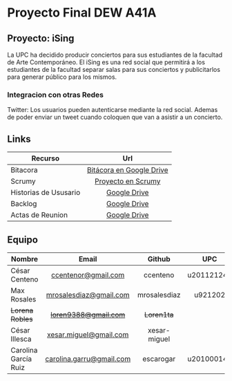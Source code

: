 # Proyecto Final DEW A41A #

## Proyecto: iSing ##
La UPC ha decidido producir conciertos para sus estudiantes de la facultad de Arte
Contemporáneo. El iSing es una red social que permitirá a los estudiantes de la
facultad separar salas para sus conciertos y publicitarlos para generar público para los
mismos.

### Integracion con otras Redes ###
Twitter: Los usuarios pueden autenticarse mediante la red social. Ademas de poder enviar un tweet cuando coloquen que van a asistir a un concierto. 


## Links ##

| Recurso                 | Url                   |
| ----------------------- |:-----------------------:|
| Bitacora                | <a href="https://docs.google.com/spreadsheet/ccc?key=0AsHwPmkBSlcFdHFTSWtXVUFNelB0Sy1wNHAzbVpZLXc&usp=sharing" target="_blank">Bit&aacute;cora en Google Drive</a> |
| Scrumy                  | <a href="http://scrumy.com/poor17immoral" target="_blank">Proyecto en Scrumy</a> |
| Historias de Ususario   | <a href="https://docs.google.com/spreadsheet/pub?key=0Ah28s0oOkHH-dGpQRmc3NzM1c1R1WF9wLVA2a29xWWc&gid=1" target="_blank">Google Drive</a> |
| Backlog                 | <a href="https://docs.google.com/spreadsheet/pub?key=0Ah28s0oOkHH-dGpQRmc3NzM1c1R1WF9wLVA2a29xWWc&gid=2" target="_blank">Google Drive</a> | 
| Actas de Reunion        | <a href="https://docs.google.com/document/d/1U0wz1o80u0QNerGWrDsjxzml-mNGjItqUo53M7xxzTc/pub" target="_blank">Google Drive</a>|


## Equipo ##

| Nombre        | Email                   | Github         | UPC            |
| ------------- |:-----------------------:|:--------------:|:--------------:|
| C&eacute;sar Centeno | ccentenor@gmail.com     | ccenteno       |  u201121243   |
| Max Rosales   | mrosalesdiaz@gmail.com  | mrosalesdiaz   | u921202        |
| ~~Lorena Robles~~ | ~~loren9388@gmail.com~~     | ~~Loren1ta~~       |                |
| C&eacute;sar Illesca | xesar.miguel@gmail.com  |  xesar-miguel  |                |
| Carolina Garc&iacute;a Ruiz | carolina.garru@gmail.com  | escarogar | u201000149 |



